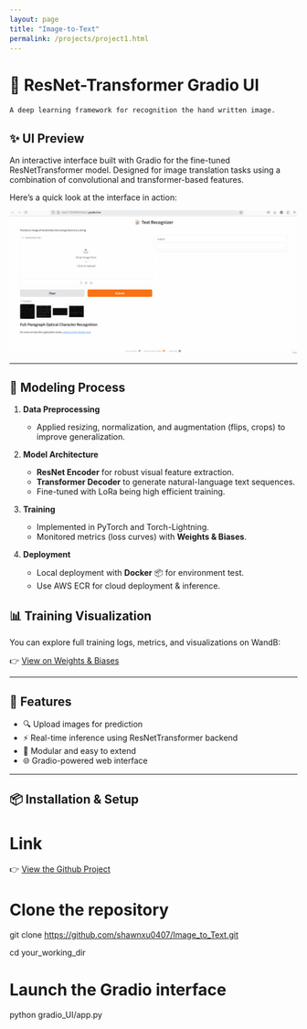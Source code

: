 ```yaml
---
layout: page
title: "Image-to-Text"
permalink: /projects/project1.html
---
```



# 🧠 ResNet-Transformer Gradio UI
    A deep learning framework for recognition the hand written image.


## ✨ UI Preview
An interactive interface built with Gradio for the fine-tuned ResNetTransformer model. Designed for image translation tasks using a combination of convolutional and transformer-based features.

Here’s a quick look at the interface in action:

![Gradio UI Demo](UI_demo.gif)

---



## 🔬 Modeling Process

1. **Data Preprocessing**  
   - Applied resizing, normalization, and augmentation (flips, crops) to improve generalization.  

2. **Model Architecture**  
   - **ResNet Encoder** for robust visual feature extraction.  
   - **Transformer Decoder** to generate natural-language text sequences.  
   - Fine-tuned with LoRa being high efficient training.

3. **Training**  
   - Implemented in PyTorch and Torch-Lightning.  
   - Monitored metrics (loss curves) with **Weights & Biases**.
  
4. **Deployment**  
   - Local deployment with **Docker** 📦 for environment test.
   - Use AWS ECR for cloud deployment & inference.


## 📊 Training Visualization

You can explore full training logs, metrics, and visualizations on WandB:

👉 [View on Weights & Biases](https://wandb.ai/xiangyexu-university-of-waterloo/image_to_text?nw=nwuserxiangyexu)

---

## 🚀 Features

- 🔍 Upload images for prediction
- ⚡ Real-time inference using ResNetTransformer backend
- 🧩 Modular and easy to extend
- 🌐 Gradio-powered web interface

---

## 📦 Installation & Setup

# Link
👉 [View the Github Project](https://github.com/shawnxu0407/Image_to_Text)

# Clone the repository
git clone https://github.com/shawnxu0407/Image_to_Text.git


cd your_working_dir

# Launch the Gradio interface


python gradio_UI/app.py


